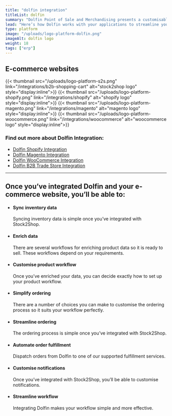```yaml
---
title: "dolfin integration"
titleList: dolfin
summary: "Dolfin Point of Sale and Merchandising presents a customisable ERP solution to meet Fashion, Apparel and General Merchandise retailer’s needs."
lead: "Here’s how Dolfin works with your applications to streamline your workflow."
type: platform
image: "/uploads/logo-platform-dolfin.png"
imageAlt: dolfin logo
weight: 18
tags: ["erp"]
---
```


## E-commerce websites

{{< thumbnail src="/uploads/logo-platform-s2s.png" link="/integrations/b2b-shopping-cart" alt="stock2shop logo" style="display:inline">}}
{{< thumbnail src="/uploads/logo-platform-shopify.png" link="/integrations/shopify" alt="shopify logo" style="display:inline">}}
{{< thumbnail src="/uploads/logo-platform-magento.png" link="/integrations/magento" alt="magento logo" style="display:inline">}}
{{< thumbnail src="/uploads/logo-platform-woocommerce.png" link="/integrations/woocommerce" alt="woocommerce logo" style="display:inline">}}

### Find out more about Dolfin Integration:

- [Dolfin Shopify Integration](/integrations/Dolfin-shopify-integration/ "Dolfin Shopify Integration")
- [Dolfin Magento Integration](/integrations/Dolfin-magento-integration/ "Dolfin Magento Integration")
- [Dolfin WooCommerce Integration](/integrations/Dolfin-woocommerce-integration/ "Dolfin WooCommerce Integration")
- [Dolfin B2B Trade Store Integration]( /integrations/Dolfin-b2b-trade-store-integration/ "Dolfin B2B Trade Store Integration")

---

## Once you’ve integrated Dolfin and your e-commerce website, you’ll be able to:

*   #### Sync inventory data
    
    Syncing inventory data is simple once you’ve integrated with Stock2Shop.
*   #### Enrich data
    
    There are several workflows for enriching product data so it is ready to sell. These workflows depend on your requirements.
*   #### Customise product workflow
    
    Once you’ve enriched your data, you can decide exactly how to set up your product workflow.
*   #### Simplify ordering
    
    There are a number of choices you can make to customise the ordering process so it suits your workflow perfectly.
*   #### Streamline ordering
    
    The ordering process is simple once you’ve integrated with Stock2Shop.
*   #### Automate order fulfillment
    
    Dispatch orders from Dolfin to one of our supported fulfillment services.
*   #### Customise notifications
    
    Once you’ve integrated with Stock2Shop, you’ll be able to customise notifications.
*   #### Streamline workflow
    
    Integrating Dolfin makes your workflow simple and more effective.